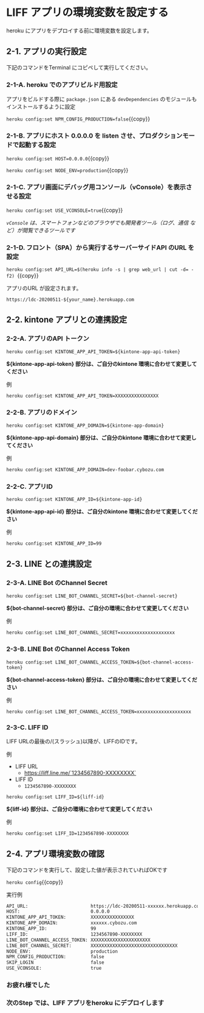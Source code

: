 # LIFF アプリの環境変数を設定する

heroku にアプリをデプロイする前に環境変数を設定します。

## 2-1. アプリの実行設定

下記のコマンドをTerminal にコピペして実行してください。

### 2-1-A. heroku でのアプリビルド用設定

アプリをビルドする際に `package.json` にある `devDependencies` のモジュールもインストールするように設定

`heroku config:set NPM_CONFIG_PRODUCTION=false`{{copy}}

### 2-1-B. アプリにホスト 0.0.0.0 を listen させ、プロダクションモードで起動する設定

`heroku config:set HOST=0.0.0.0`{{copy}}

`heroku config:set NODE_ENV=production`{{copy}}

### 2-1-C. アプリ画面にデバッグ用コンソール（vConsole）を表示させる設定

`heroku config:set USE_VCONSOLE=true`{{copy}}

*`vConsole` は、スマートフォンなどのブラウザでも開発者ツール（ログ、通信 など）が閲覧できるツールです*

### 2-1-D. フロント（SPA）から実行するサーバーサイドAPI のURL を設定

`heroku config:set API_URL=$(heroku info -s | grep web_url | cut -d= -f2) `{{copy}}

アプリのURL が設定されます。

`https://ldc-20200511-${your_name}.herokuapp.com`


## 2-2. kintone アプリとの連携設定

### 2-2-A. アプリのAPI トークン

`heroku config:set KINTONE_APP_API_TOKEN=${kintone-app-api-token}`

**${kintone-app-api-token} 部分は、ご自分のkintone 環境に合わせて変更してください**

例

```bash
heroku config:set KINTONE_APP_API_TOKEN=XXXXXXXXXXXXXXXX
```

### 2-2-B. アプリのドメイン

`heroku config:set KINTONE_APP_DOMAIN=${kintone-app-domain}`

**${kintone-app-api-domain} 部分は、ご自分のkintone 環境に合わせて変更してください**

例

```bash
heroku config:set KINTONE_APP_DOMAIN=dev-foobar.cybozu.com
```

### 2-2-C. アプリID

`heroku config:set KINTONE_APP_ID=${kintone-app-id}`

**${kintone-app-api-id} 部分は、ご自分のkintone 環境に合わせて変更してください**

例

```bash
heroku config:set KINTONE_APP_ID=99
```


## 2-3. LINE との連携設定

### 2-3-A. LINE Bot のChannel Secret

`heroku config:set LINE_BOT_CHANNEL_SECRET=${bot-channel-secret}`

**${bot-channel-secret} 部分は、ご自分の環境に合わせて変更してください**

例

```bash
heroku config:set LINE_BOT_CHANNEL_SECRET=xxxxxxxxxxxxxxxxxxxx
```

### 2-3-B. LINE Bot のChannel Access Token

`heroku config:set LINE_BOT_CHANNEL_ACCESS_TOKEN=${bot-channel-access-token}`

**${bot-channel-access-token} 部分は、ご自分の環境に合わせて変更してください**

例

```bash
heroku config:set LINE_BOT_CHANNEL_ACCESS_TOKEN=xxxxxxxxxxxxxxxxxxxx
```

### 2-3-C. LIFF ID

LIFF URLの最後の/(スラッシュ)以降が、LIFFのIDです。

例

- LIFF URL
    - https://liff.line.me/`1234567890-XXXXXXXX`
- LIFF ID
    - `1234567890-XXXXXXXX`

`heroku config:set LIFF_ID=${liff-id}`

**${liff-id} 部分は、ご自分の環境に合わせて変更してください**

例

```bash
heroku config:set LIFF_ID=1234567890-XXXXXXXX
```


## 2-4. アプリ環境変数の確認

下記のコマンドを実行して、設定した値が表示されていればOKです

`heroku config`{{copy}}

実行例

```bash
API_URL:                       https://ldc-20200511-xxxxxx.herokuapp.com/
HOST:                          0.0.0.0
KINTONE_APP_API_TOKEN:         XXXXXXXXXXXXXXXX
KINTONE_APP_DOMAIN:            xxxxxx.cybozu.com
KINTONE_APP_ID:                99
LIFF_ID:                       1234567890-XXXXXXXX
LINE_BOT_CHANNEL_ACCESS_TOKEN: XXXXXXXXXXXXXXXXXXXXXX
LINE_BOT_CHANNEL_SECRET:       XXXXXXXXXXXXXXXXXXXXXXXXXXXXXXXX
NODE_ENV:                      production
NPM_CONFIG_PRODUCTION:         false
SKIP_LOGIN                     false
USE_VCONSOLE:                  true
```

### お疲れ様でした
### 次のStep では、LIFF アプリをheroku にデプロイします
